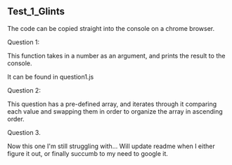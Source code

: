 Test_1_Glints
----

The code can be copied straight into the console on a chrome browser. 

Question 1: 

This function takes in a number as an argument, and prints the result to the console. 

It can be found in question1.js

Question 2:

This question has a pre-defined array, and iterates through it comparing each value and swapping them in order to organize the array in ascending order. 

Question 3. 

Now this one I'm still struggling with... Will update readme when I either figure it out, or finally succumb to my need to google it. 